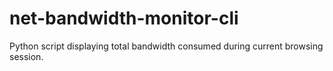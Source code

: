 # net-bandwidth-monitor-cli
Python script displaying total bandwidth consumed during current browsing session.
